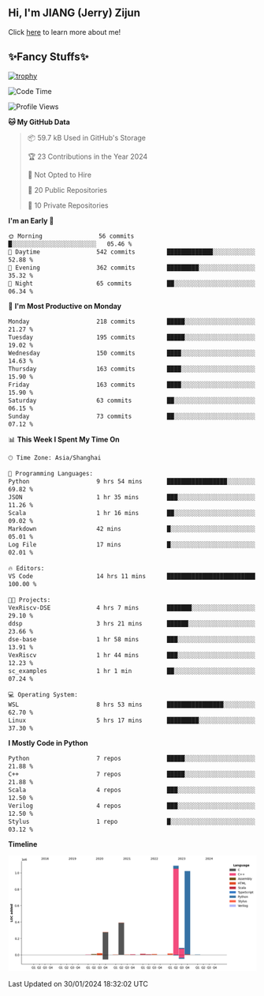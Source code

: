 ## Hi, I'm JIANG (Jerry) Zijun

Click [here](https://jzjerry.github.io/about/) to learn more about me!

## ✨Fancy Stuffs✨
[![trophy](https://github-profile-trophy.vercel.app/?username=jzjerry&theme=onedark)](https://github.com/ryo-ma/github-profile-trophy)
<!--START_SECTION:waka-->
![Code Time](http://img.shields.io/badge/Code%20Time-248%20hrs%2012%20mins-blue)

![Profile Views](http://img.shields.io/badge/Profile%20Views-1-blue)

**🐱 My GitHub Data** 

> 📦 59.7 kB Used in GitHub's Storage 
 > 
> 🏆 23 Contributions in the Year 2024
 > 
> 🚫 Not Opted to Hire
 > 
> 📜 20 Public Repositories 
 > 
> 🔑 10 Private Repositories 
 > 
**I'm an Early 🐤** 

```text
🌞 Morning                56 commits          █░░░░░░░░░░░░░░░░░░░░░░░░   05.46 % 
🌆 Daytime                542 commits         █████████████░░░░░░░░░░░░   52.88 % 
🌃 Evening                362 commits         █████████░░░░░░░░░░░░░░░░   35.32 % 
🌙 Night                  65 commits          ██░░░░░░░░░░░░░░░░░░░░░░░   06.34 % 
```
📅 **I'm Most Productive on Monday** 

```text
Monday                   218 commits         █████░░░░░░░░░░░░░░░░░░░░   21.27 % 
Tuesday                  195 commits         █████░░░░░░░░░░░░░░░░░░░░   19.02 % 
Wednesday                150 commits         ████░░░░░░░░░░░░░░░░░░░░░   14.63 % 
Thursday                 163 commits         ████░░░░░░░░░░░░░░░░░░░░░   15.90 % 
Friday                   163 commits         ████░░░░░░░░░░░░░░░░░░░░░   15.90 % 
Saturday                 63 commits          ██░░░░░░░░░░░░░░░░░░░░░░░   06.15 % 
Sunday                   73 commits          ██░░░░░░░░░░░░░░░░░░░░░░░   07.12 % 
```


📊 **This Week I Spent My Time On** 

```text
🕑︎ Time Zone: Asia/Shanghai

💬 Programming Languages: 
Python                   9 hrs 54 mins       █████████████████░░░░░░░░   69.82 % 
JSON                     1 hr 35 mins        ███░░░░░░░░░░░░░░░░░░░░░░   11.26 % 
Scala                    1 hr 16 mins        ██░░░░░░░░░░░░░░░░░░░░░░░   09.02 % 
Markdown                 42 mins             █░░░░░░░░░░░░░░░░░░░░░░░░   05.01 % 
Log File                 17 mins             █░░░░░░░░░░░░░░░░░░░░░░░░   02.01 % 

🔥 Editors: 
VS Code                  14 hrs 11 mins      █████████████████████████   100.00 % 

🐱‍💻 Projects: 
VexRiscv-DSE             4 hrs 7 mins        ███████░░░░░░░░░░░░░░░░░░   29.10 % 
ddsp                     3 hrs 21 mins       ██████░░░░░░░░░░░░░░░░░░░   23.66 % 
dse-base                 1 hr 58 mins        ███░░░░░░░░░░░░░░░░░░░░░░   13.91 % 
VexRiscv                 1 hr 44 mins        ███░░░░░░░░░░░░░░░░░░░░░░   12.23 % 
sc_examples              1 hr 1 min          ██░░░░░░░░░░░░░░░░░░░░░░░   07.24 % 

💻 Operating System: 
WSL                      8 hrs 53 mins       ████████████████░░░░░░░░░   62.70 % 
Linux                    5 hrs 17 mins       █████████░░░░░░░░░░░░░░░░   37.30 % 
```

**I Mostly Code in Python** 

```text
Python                   7 repos             █████░░░░░░░░░░░░░░░░░░░░   21.88 % 
C++                      7 repos             █████░░░░░░░░░░░░░░░░░░░░   21.88 % 
Scala                    4 repos             ███░░░░░░░░░░░░░░░░░░░░░░   12.50 % 
Verilog                  4 repos             ███░░░░░░░░░░░░░░░░░░░░░░   12.50 % 
Stylus                   1 repo              █░░░░░░░░░░░░░░░░░░░░░░░░   03.12 % 
```



**Timeline**

![Lines of Code chart](https://raw.githubusercontent.com/Jzjerry/Jzjerry/main/assets/bar_graph.png)


 Last Updated on 30/01/2024 18:32:02 UTC
<!--END_SECTION:waka-->
